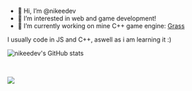 - 👋 Hi, I’m @nikeedev
- 👀 I’m interested in web and game development!
- 🌱 I’m currently working on mine C++ game engine: [Grass](https://github.com/nikeedev/grass) 


I usually code in JS and C++, aswell as i am learning it :)


![nikeedev's GitHub stats](https://github-readme-stats.vercel.app/api?username=nikeedev&show_icons=true&theme=gruvbox)

<br>

![](https://hit.yhype.me/github/profile?user_id=69197950)
